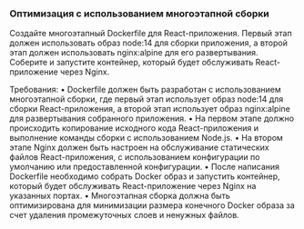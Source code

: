 
### Оптимизация с использованием многоэтапной сборки

Создайте многоэтапный Dockerfile для React-приложения. Первый этап должен использовать образ node:14 для сборки приложения, а второй этап должен использовать nginx:alpine для его развертывания. Соберите и запустите контейнер, который будет обслуживать React-приложение через Nginx.

Требования:
•	Dockerfile должен быть разработан с использованием многоэтапной сборки, где первый этап использует образ node:14 для сборки React-приложения, а второй этап использует образ nginx:alpine для развертывания собранного приложения.
•	На первом этапе должно происходить копирование исходного кода React-приложения и выполнение команды сборки с использованием Node.js.
•	На втором этапе Nginx должен быть настроен на обслуживание статических файлов React-приложения, с использованием конфигурации по умолчанию или предоставленной конфигурации.
•	После написания Dockerfile необходимо собрать Docker образ и запустить контейнер, который будет обслуживать React-приложение через Nginx на указанных портах.
•	Многоэтапная сборка должна быть оптимизирована для минимизации размера конечного Docker образа за счет удаления промежуточных слоев и ненужных файлов.
